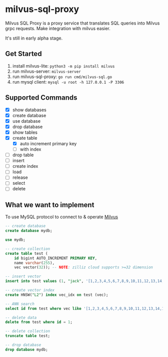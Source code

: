 # milvus-sql-proxy
Milvus SQL Proxy is a proxy service that translates SQL queries into Milvus grpc requests. Make integration with milvus easier.

It's still in early alpha stage.

## Get Started

1. install milvus-lite: `python3 -m pip install milvus`
2. run milvus-server: `milvus-server`
3. run milvus-sql-proxy: `go run cmd/milvus-sql.go`
4. run mysql client: `mysql -u root -h 127.0.0.1 -P 3306`

## Supported Commands
- [x] show databases
- [x] create database
- [x] use database
- [x] drop database
- [x] show tables
- [x] create table
  - [x] auto increment primary key
  - [ ] with index
- [ ] drop table
- [ ] insert
- [ ] create index
- [ ] load
- [ ] release
- [ ] select
- [ ] delete

## What we want to implement

To use MySQL protocol to connect to & operate [Milvus](https://milvus.io/)

```sql
-- create database
create database mydb;

use mydb;

-- create collection
create table test (
    id bigint AUTO_INCREMENT PRIMARY KEY, 
    name varchar(255),
    vec vector(32)); -- NOTE: zilliz cloud supports >=32 dimension

-- insert vector
insert into test values (1, "jack", '[1,2,3,4,5,6,7,8,9,10,11,12,13,14,15,16,17,18,19,20,21,22,23,24,25,26,27,28,29,30,31,32]');

-- create vector index
create HNSW("L2") index vec_idx on test (vec);

-- ANN search
select id from test where vec like '[1,2,3,4,5,6,7,8,9,10,11,12,13,14,15,16,17,18,19,20,21,22,23,24,25,26,27,28,29,30,31,32]' limit 10;

-- delete data
delete from test where id = 1;

-- delete collection
truncate table test;

-- drop database
drop database mydb;
```
